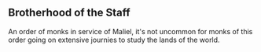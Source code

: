 ## Brotherhood of the Staff
An order of monks in service of Maliel, it's not uncommon for monks of this order going on extensive journies to study the lands of the world.
